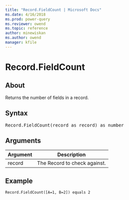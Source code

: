 ```yaml
---
title: "Record.FieldCount | Microsoft Docs"
ms.date: 4/16/2018
ms.prod: power-query
ms.reviewer: owend
ms.topic: reference
author: minewiskan
ms.author: owend
manager: kfile
---
```

# Record.FieldCount

  
## About  
Returns the number of fields in a record.  
  
## Syntax

<pre>
Record.FieldCount(record as record) as number  
</pre>
  
## Arguments  
  
|Argument|Description|  
|------------|---------------|  
|record|The Record to check against.|  
  
## Example  
  
```powerquery-m
Record.FieldCount([A=1, B=2]) equals 2  
```  
